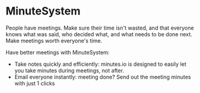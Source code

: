 # MinuteSystem

People have meetings. Make sure their time isn't wasted, and that everyone knows what was said, who decided what, and what needs to be done next. 
Make meetings worth everyone's time.

Have better meetings with MinuteSystem:

- Take notes quickly and efficiently: minutes.io is designed to easily let you take minutes during meetings, not after.
- Email everyone instantly: meeting done? Send out the meeting minutes with just 1 clicks
